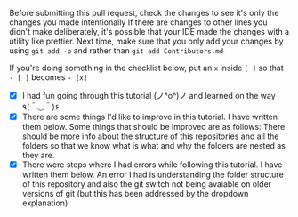Before submitting this pull request, check the changes to see it's only the changes you made intentionally
If there are changes to other lines you didn't make deliberately, it's possible that your IDE made the changes with a utility like prettier.
Next time, make sure that you only add your changes by using `git add -p` and rather than `git add Contributors.md`

If you're doing something in the checklist below, put an `x` inside `[ ]` so that `- [ ]` becomes `- [x]`

- [x] I had fun going through this tutorial (ノ^o^)ノ and learned on the way ٩(＾◡＾)۶
- [x] There are some things I'd like to improve in this tutorial. I have written them below.
Some things that should be improved are as follows:
There should be more info about the structure of this repositories and all the folders so that we know what is what and why the folders are nested as they are.
- [x] There were steps where I had errors while following this tutorial. I have written them below.
An error I had is understanding the folder structure of this repository and also the git switch not being avaiable on older versions of git (but this has been addressed by the dropdown explanation)
